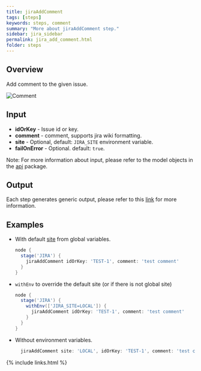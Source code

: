 ```yaml
---
title: jiraAddComment
tags: [steps]
keywords: steps, comment
summary: "More about jiraAddComment step."
sidebar: jira_sidebar
permalink: jira_add_comment.html
folder: steps
---
```


## Overview

Add comment to the given issue.

![Comment](https://raw.githubusercontent.com/ThoughtsLive/jira-steps/master/docs/images/jira_add_comment.png)


## Input

* **idOrKey** - Issue id or key.
* **comment** - comment, supports jira wiki formatting.
* **site** - Optional, default: `JIRA_SITE` environment variable.
* **failOnError** - Optional. default: `true`.

Note: For more information about input, please refer to the model objects in the [api](https://github.com/jenkinsci/jira-steps-plugin/tree/master/src/main/java/org/thoughtslive/jenkins/plugins/jira/api) package.

## Output

Each step generates generic output, please refer to this [link](config.html#common-response--error-handling) for more information.

## Examples

* With default [site](config#environment-variables) from global variables.

  ```groovy
  node {
    stage('JIRA') {
      jiraAddComment idOrKey: 'TEST-1', comment: 'test comment'
    }
  }
  ```
* `withEnv` to override the default site (or if there is not global site)

  ```groovy
  node {
    stage('JIRA') {
      withEnv(['JIRA_SITE=LOCAL']) {
        jiraAddComment idOrKey: 'TEST-1', comment: 'test comment'
      }
    }
  }
  ```
* Without environment variables.

  ```groovy
    jiraAddComment site: 'LOCAL', idOrKey: 'TEST-1', comment: 'test comment'
  ```

{% include links.html %}
